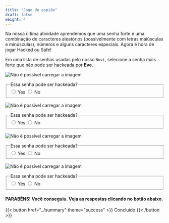 ```yaml
---
title: "Jogo de espião"
draft: false
weight: 4
---
```


Na nossa última atividade aprendemos que uma senha forte é uma combinação de caracteres aleatórios (possivelmente com letras maiúsculas e minúsculas), números e alguns caracteres especiais. Agora é hora de jogar Hacked ou Safe!

Em uma lista de senhas usadas pelo nosso `Nuvi`, selecione a senha mais forte que não pode ser hackeada por **Eve**.

![Não é possível carregar a imagem](../img/pwd1.png?height=450px&classes=border,shadow)
<fieldset>  
  <legend>Essa senha pode ser hackeada?</legend>
  <input type="radio" id="notify-on1" name="notify1" value="on" >
  <label for="notify-on">Yes</label>
  <input type="radio" id="notify-off1" name="notify1" value="off">
  <label for="notify-off">No</label>
</fieldset>

![Não é possível carregar a imagem](../img/pwd2.png?height=450px&classes=border,shadow)
<fieldset>  
  <legend>Essa senha pode ser hackeada?</legend>
  <input type="radio" id="notify-on2" name="notify2" value="on" >
  <label for="notify-on">Yes</label>
  <input type="radio" id="notify-off2" name="notify2" value="off">
  <label for="notify-off">No</label>
</fieldset>

![Não é possível carregar a imagem](../img/pwd3.png?height=450px&classes=border,shadow)
<fieldset>  
  <legend>Essa senha pode ser hackeada?</legend>
  <input type="radio" id="notify-on3" name="notify3" value="on" >
  <label for="notify-on">Yes</label>
  <input type="radio" id="notify-off3" name="notify3" value="off">
  <label for="notify-off">No</label>
</fieldset> 

![Não é possível carregar a imagem](../img/pwd4.png?height=450px&classes=border,shadow)
<fieldset>  
  <legend>Essa senha pode ser hackeada?</legend>
  <input type="radio" id="notify-on4" name="notify4" value="on" >
  <label for="notify-on">Yes</label>
  <input type="radio" id="notify-off4" name="notify4" value="off">
  <label for="notify-off">No</label>
</fieldset>

#### PARABÉNS! Você conseguiu. Veja as respostas clicando no botão abaixo.

{{< button href="../summary" theme="success" >}} Concluído {{< /button >}}
